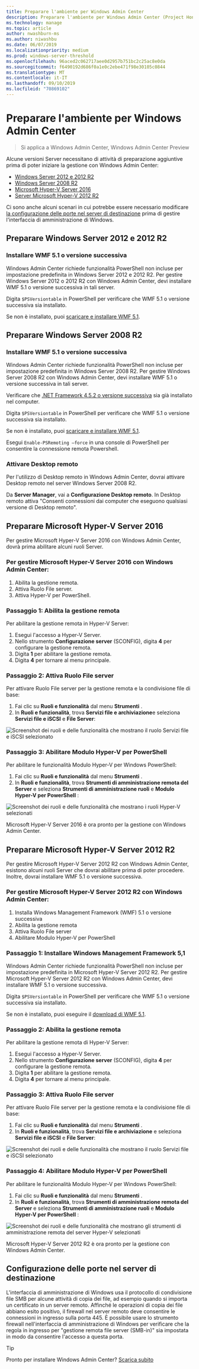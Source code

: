 ```yaml
---
title: Preparare l'ambiente per Windows Admin Center
description: Preparare l'ambiente per Windows Admin Center (Project Honolulu)
ms.technology: manage
ms.topic: article
author: nwashburn-ms
ms.author: niwashbu
ms.date: 06/07/2019
ms.localizationpriority: medium
ms.prod: windows-server-threshold
ms.openlocfilehash: 96aced2c062717aee0d2957b751bc2c25ac8e0da
ms.sourcegitcommit: f6490192d686f0a1e0c2ebe471f98e30105c0844
ms.translationtype: MT
ms.contentlocale: it-IT
ms.lasthandoff: 09/10/2019
ms.locfileid: "70869102"
---
```

# <a name="prepare-your-environment-for-windows-admin-center"></a>Preparare l'ambiente per Windows Admin Center

> Si applica a Windows Admin Center, Windows Admin Center Preview

Alcune versioni Server necessitano di attività di preparazione aggiuntive prima di poter iniziare la gestione con Windows Admin Center:

- [Windows Server 2012 e 2012 R2](#prepare-windows-server-2012-and-2012-r2)
- [Windows Server 2008 R2](#prepare-windows-server-2008-r2)
- [Microsoft Hyper-V Server 2016](#prepare-microsoft-hyper-v-server-2016)
- [Server Microsoft Hyper-V 2012 R2](#prepare-microsoft-hyper-v-server-2012-r2)

Ci sono anche alcuni scenari in cui potrebbe essere necessario modificare [la configurazione delle porte nel server di destinazione](#port-configuration-on-the-target-server) prima di gestire l'interfaccia di amministrazione di Windows.

## <a name="prepare-windows-server-2012-and-2012-r2"></a>Preparare Windows Server 2012 e 2012 R2

### <a name="install-wmf-version-51-or-higher"></a>Installare WMF 5.1 o versione successiva

Windows Admin Center richiede funzionalità PowerShell non incluse per impostazione predefinita in Windows Server 2012 e 2012 R2. Per gestire Windows Server 2012 o 2012 R2 con Windows Admin Center, devi installare WMF 5.1 o versione successiva in tali server.

Digita `$PSVersiontable` in PowerShell per verificare che WMF 5.1 o versione successiva sia installato.

Se non è installato, puoi [scaricare e installare WMF 5.1](https://docs.microsoft.com/powershell/wmf/5.1/install-configure).

## <a name="prepare-windows-server-2008-r2"></a>Preparare Windows Server 2008 R2

### <a name="install-wmf-version-51-or-higher"></a>Installare WMF 5.1 o versione successiva

Windows Admin Center richiede funzionalità PowerShell non incluse per impostazione predefinita in Windows Server 2008 R2. Per gestire Windows Server 2008 R2 con Windows Admin Center, devi installare WMF 5.1 o versione successiva in tali server. 

Verificare che [.NET Framework 4.5.2 o versione successiva](https://docs.microsoft.com/dotnet/framework/install/on-windows-7) sia già installato nel computer.

Digita `$PSVersiontable` in PowerShell per verificare che WMF 5.1 o versione successiva sia installato.

Se non è installato, puoi [scaricare e installare WMF 5.1](https://docs.microsoft.com/powershell/wmf/5.1/install-configure).

Esegui `Enable-PSRemoting –force` in una console di PowerShell per consentire la connessione remota Powershell. 

### <a name="enable-remote-desktop"></a>Attivare Desktop remoto

Per l'utilizzo di Desktop remoto in Windows Admin Center, dovrai attivare Desktop remoto nel server Windows Server 2008 R2.

Da **Server Manager**, vai a **Configurazione Desktop remoto**. In Desktop remoto attiva "Consenti connessioni dai computer che eseguono qualsiasi versione di Desktop remoto".

## <a name="prepare-microsoft-hyper-v-server-2016"></a>Preparare Microsoft Hyper-V Server 2016

Per gestire Microsoft Hyper-V Server 2016 con Windows Admin Center, dovrà prima abilitare alcuni ruoli Server.

### <a name="to-manage-microsoft-hyper-v-server-2016-with-windows-admin-center"></a>Per gestire Microsoft Hyper-V Server 2016 con Windows Admin Center:

1. Abilita la gestione remota.
2. Attiva Ruolo File server.
3. Attiva Hyper-V per PowerShell.

### <a name="step-1-enable-remote-management"></a>**Passaggio 1:** Abilita la gestione remota

Per abilitare la gestione remota in Hyper-V Server:

1. Esegui l'accesso a Hyper-V Server.
2. Nello strumento **Configurazione server** (SCONFIG), digita **4** per configurare la gestione remota.
3. Digita **1** per abilitare la gestione remota.
4. Digita **4** per tornare al menu principale.

### <a name="step-2-enable-file-server-role"></a>**Passaggio 2:** Attiva Ruolo File server

Per attivare Ruolo File server per la gestione remota e la condivisione file di base:

1. Fai clic su **Ruoli e funzionalità** dal menu **Strumenti** .
2. In **Ruoli e funzionalità**, trova **Servizi file e archiviazione**e seleziona **Servizi file e iSCSI** e **File Server**:

![Screenshot dei ruoli e delle funzionalità che mostrano il ruolo Servizi file e iSCSI selezionato](../media/prepare-environment/c6c30b812d96afcc1edcdb6f52f0e13c.png)

### <a name="step-3-enable-hyper-v-module-for-powershell"></a>**Passaggio 3:** Abilitare Modulo Hyper-V per PowerShell

Per abilitare le funzionalità Modulo Hyper-V per Windows PowerShell:

1. Fai clic su **Ruoli e funzionalità** dal menu **Strumenti** .
2. In **Ruoli e funzionalità**, trova **Strumenti di amministrazione remota del Server** e seleziona **Strumenti di amministrazione ruoli** e **Modulo Hyper-V per PowerShell** :

![Screenshot dei ruoli e delle funzionalità che mostrano i ruoli Hyper-V selezionati](../media/prepare-environment/7ab0999602b7083733525bd0c1ba2747.png)

Microsoft Hyper-V Server 2016 è ora pronto per la gestione con Windows Admin Center.

## <a name="prepare-microsoft-hyper-v-server-2012-r2"></a>Preparare Microsoft Hyper-V Server 2012 R2

Per gestire Microsoft Hyper-V Server 2012 R2 con Windows Admin Center, esistono alcuni ruoli Server che dovrai abilitare prima di poter procedere.  Inoltre, dovrai installare WMF 5.1 o versione successiva.

### <a name="to-manage-microsoft-hyper-v-server-2012-r2-with-windows-admin-center"></a>Per gestire Microsoft Hyper-V Server 2012 R2 con Windows Admin Center:

1. Installa Windows Management Framework (WMF) 5.1 o versione successiva
2. Abilita la gestione remota
3. Attiva Ruolo File server
4. Abilitare Modulo Hyper-V per PowerShell

### <a name="step-1-install-windows-management-framework-51"></a>Passaggio 1: Installare Windows Management Framework 5,1

Windows Admin Center richiede funzionalità PowerShell non incluse per impostazione predefinita in Microsoft Hyper-V Server 2012 R2. Per gestire Microsoft Hyper-V Server 2012 R2 con Windows Admin Center, devi installare WMF 5.1 o versione successiva.

Digita `$PSVersiontable` in PowerShell per verificare che WMF 5.1 o versione successiva sia installato. 

Se non è installato, puoi eseguire il [download di WMF 5.1](https://docs.microsoft.com/powershell/wmf/5.1/install-configure).

### <a name="step-2-enable-remote-management"></a>Passaggio 2: Abilita la gestione remota

Per abilitare la gestione remota di Hyper-V Server:

1. Esegui l'accesso a Hyper-V Server.
2. Nello strumento **Configurazione server** (SCONFIG), digita **4** per configurare la gestione remota.
3. Digita **1** per abilitare la gestione remota.
4. Digita **4** per tornare al menu principale.

### <a name="step-3-enable-file-server-role"></a>Passaggio 3: Attiva Ruolo File server

Per attivare Ruolo File server per la gestione remota e la condivisione file di base:

1. Fai clic su **Ruoli e funzionalità** dal menu **Strumenti** .
2. In **Ruoli e funzionalità**, trova **Servizi file e archiviazione** e seleziona **Servizi file e iSCSI** e **File Server**:

![Screenshot dei ruoli e delle funzionalità che mostrano il ruolo Servizi file e iSCSI selezionato](../media/prepare-environment/c6c30b812d96afcc1edcdb6f52f0e13c.png)

### <a name="step-4-enable-hyper-v-module-for-powershell"></a>Passaggio 4: Abilitare Modulo Hyper-V per PowerShell

Per abilitare le funzionalità Modulo Hyper-V per Windows PowerShell:

1. Fai clic su **Ruoli e funzionalità** dal menu **Strumenti** .
2. In **Ruoli e funzionalità**, trova **Strumenti di amministrazione remota del Server** e seleziona **Strumenti di amministrazione ruoli** e **Modulo Hyper-V per PowerShell** :

![Screenshot dei ruoli e delle funzionalità che mostrano gli strumenti di amministrazione remota del server Hyper-V selezionati](../media/prepare-environment/7ab0999602b7083733525bd0c1ba2747.png)

Microsoft Hyper-V Server 2012 R2 è ora pronto per la gestione con Windows Admin Center.

## <a name="port-configuration-on-the-target-server"></a>Configurazione delle porte nel server di destinazione

L'interfaccia di amministrazione di Windows usa il protocollo di condivisione file SMB per alcune attività di copia dei file, ad esempio quando si importa un certificato in un server remoto. Affinché le operazioni di copia dei file abbiano esito positivo, il firewall nel server remoto deve consentire le connessioni in ingresso sulla porta 445.  È possibile usare lo strumento firewall nell'interfaccia di amministrazione di Windows per verificare che la regola in ingresso per "gestione remota file server (SMB-in)" sia impostata in modo da consentire l'accesso a questa porta.

> [!Tip]
> Pronto per installare Windows Admin Center? [Scarica subito](https://docs.microsoft.com/windows-server/manage/windows-admin-center/understand/windows-admin-center#download-now)